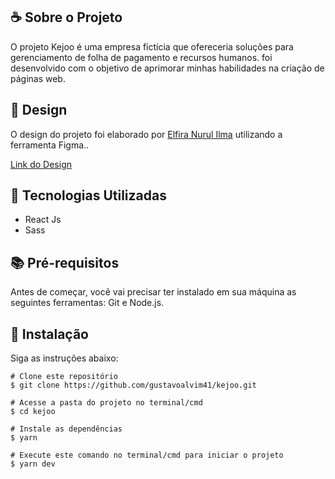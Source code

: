 ## ☕ Sobre o Projeto

O projeto Kejoo é uma empresa fictícia que ofereceria soluções para gerenciamento de folha de pagamento e recursos humanos. foi desenvolvido com o objetivo de aprimorar minhas habilidades na criação de páginas web.

## 🎨 Design

O design do projeto foi elaborado por <a href="https://www.figma.com/@ilmaelfiraa">Elfira Nurul Ilma</a> utilizando a ferramenta Figma..

<a href="https://www.figma.com/community/file/1221464034621082692/Kejoo---Landing-Page">Link do Design</a>

## 🚀 Tecnologias Utilizadas

- React Js
- Sass

## 📚 Pré-requisitos

Antes de começar, você vai precisar ter instalado em sua máquina as seguintes ferramentas: Git e Node.js.
 
## 💾 Instalação

Siga as instruções abaixo:
  ```
  # Clone este repositório
  $ git clone https://github.com/gustavoalvim41/kejoo.git

  # Acesse a pasta do projeto no terminal/cmd
  $ cd kejoo

  # Instale as dependências
  $ yarn

  # Execute este comando no terminal/cmd para iniciar o projeto
  $ yarn dev

  ```
